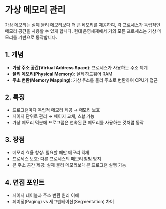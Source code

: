 # 가상 메모리 관리

가상 메모리는 실제 물리 메모리보다 더 큰 메모리를 제공하여, 각 프로세스가 독립적인 메모리 공간을 사용할 수 있게 합니다. 현대 운영체제에서 거의 모든 프로세스는 가상 메모리를 기반으로 동작합니다.

## 1. 개념
- **가상 주소 공간(Virtual Address Space)**: 프로세스가 사용하는 주소 체계
- **물리 메모리(Physical Memory)**: 실제 하드웨어 RAM
- **주소 변환(Memory Mapping)**: 가상 주소를 물리 주소로 변환하여 CPU가 접근

## 2. 특징
- 프로그램마다 독립적 메모리 제공 → 메모리 보호
- 페이지 단위로 관리 → 페이지 교체, 스왑 가능
- 가상 메모리 덕분에 프로그램은 연속된 큰 메모리를 사용하는 것처럼 동작

## 3. 장점
- 메모리 효율 향상: 필요할 때만 메모리 적재
- 프로세스 보호: 다른 프로세스의 메모리 침범 방지
- 큰 주소 공간 제공: 실제 물리 메모리보다 큰 프로그램 실행 가능

## 4. 면접 포인트
- 페이지 테이블과 주소 변환 원리 이해
- 페이징(Paging) vs 세그멘테이션(Segmentation) 차이
